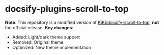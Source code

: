 # docsify-plugins-scroll-to-top

**Note**: This repository is a modified version of [KiKi/docsify-scroll-to-top](https://gitee.com/zhengxiangqi/docsify-scroll-to-top), **not** the official release. 
**Key changes**: 
- Added: Light/dark theme support 
- Removed: Original theme 
- Optimized: New theme implementation 
